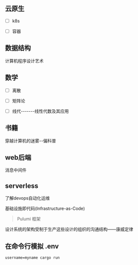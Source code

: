 ## 云原生
- [ ] k8s
- [ ] 容器


## 数据结构
计算机程序设计艺术

## 数学
- [ ] 离散
- [ ] 矩阵论
- [ ] 线代-------线性代数及其应用


## 书籍
穿越计算机的迷雾--偏科普


## web后端
消息中间件


## serverless
了解devops自动化运维

基础设施即代码(Infrastructure-as-Code)
> Pulumi 框架


设计系统的架构受制于生产这些设计的组织的沟通结构——康威定律


## 在命令行模拟 .env
```shell
username=myname cargo run
```
